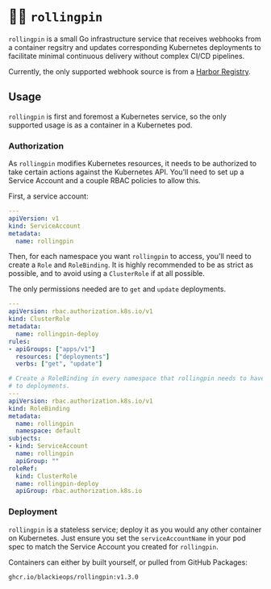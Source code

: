 # 🧑‍🍳 `rollingpin`

`rollingpin` is a small Go infrastructure service that receives webhooks from a
container regsitry and updates corresponding Kubernetes deployments to
facilitate minimal continuous delivery without complex CI/CD pipelines.

Currently, the only supported webhook source is from a [Harbor Registry][0].

[0]: https://goharbor.io

## Usage

`rollingpin` is first and foremost a Kubernetes service, so the only supported
usage is as a container in a Kubernetes pod.

### Authorization

As `rollingpin` modifies Kubernetes resources, it needs to be authorized to
take certain actions against the Kubernetes API. You'll need to set up a
Service Account and a couple RBAC policies to allow this.

First, a service account:

```yaml
---
apiVersion: v1
kind: ServiceAccount
metadata:
  name: rollingpin
```

Then, for each namespace you want `rollingpin` to access, you'll need to create
a `Role` and `RoleBinding`. It is highly recommended to be as strict as
possible, and to avoid using a `ClusterRole` if at all possible.

The only permissions needed are to `get` and `update` deployments.

```yaml
---
apiVersion: rbac.authorization.k8s.io/v1
kind: ClusterRole
metadata:
  name: rollingpin-deploy
rules:
- apiGroups: ["apps/v1"]
  resources: ["deployments"]
  verbs: ["get", "update"]

# Create a RoleBinding in every namespace that rollingpin needs to have access
# to deployments.
---
apiVersion: rbac.authorization.k8s.io/v1
kind: RoleBinding
metadata:
  name: rollingpin
  namespace: default
subjects:
- kind: ServiceAccount
  name: rollingpin
  apiGroup: ""
roleRef:
  kind: ClusterRole
  name: rollingpin-deploy
  apiGroup: rbac.authorization.k8s.io
```

### Deployment

`rollingpin` is a stateless service; deploy it as you would any other container
on Kubernetes. Just ensure you set the `serviceAccountName` in your pod spec to
match the Service Account you created for `rollingpin`.

Containers can either by built yourself, or pulled from GitHub Packages:

```
ghcr.io/blackieops/rollingpin:v1.3.0
```
